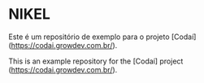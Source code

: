 # NIKEL

Este é um repositório de exemplo para o projeto [Codaí] (https://codai.growdev.com.br/).

This is an example repository for the [Codaí] project (https://codai.growdev.com.br/).
